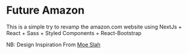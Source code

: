 # Future Amazon

This is a simple try to revamp the amazon.com website using NextJs + React +
Sass + Styled Components + React-Bootstrap

NB: Design Inspiration From
[Moe Slah](https://www.behance.net/gallery/77156181/Amazon-Rebranding-UI-Concept)
